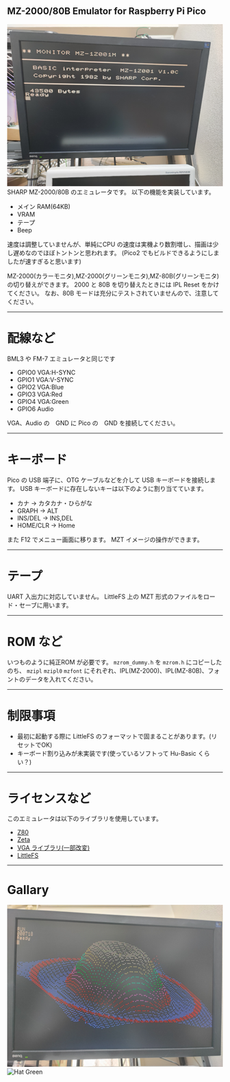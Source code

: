 MZ-2000/80B Emulator for Raspberry Pi Pico
---
![screenshot](/pictures/screenshot00.jpg)
SHARP MZ-2000/80B のエミュレータです。
以下の機能を実装しています。

- メイン RAM(64KB)
- VRAM
- テープ
- Beep

速度は調整していませんが、単純にCPU の速度は実機より数割増し、描画は少し遅めなのでほぼトントンと思われます。
(Pico2 でもビルドできるようにしましたが速すぎると思います)

MZ-2000(カラーモニタ),MZ-2000(グリーンモニタ),MZ-80B(グリーンモニタ)の切り替えができます。
2000 と 80B を切り替えたときには IPL Reset をかけてください。
なお、80B モードは充分にテストされていませんので、注意してください。

---
# 配線など

BML3 や FM-7 エミュレータと同じです

- GPIO0 VGA:H-SYNC
- GPIO1 VGA:V-SYNC
- GPIO2 VGA:Blue
- GPIO3 VGA:Red
- GPIO4 VGA:Green
- GPIO6 Audio

VGA、Audio の　GND に Pico の　GND を接続してください。

---
# キーボード

Pico の USB 端子に、OTG ケーブルなどを介して USB キーボードを接続します。
USB キーボードに存在しないキーは以下のように割り当てています。

- カナ → カタカナ・ひらがな
- GRAPH → ALT
- INS/DEL → INS,DEL
- HOME/CLR → Home

また F12 でメニュー画面に移ります。
MZT イメージの操作ができます。

---
# テープ

UART 入出力に対応していません。
LittleFS 上の MZT 形式のファイルをロード・セーブに用います。

---
# ROM など

いつものように純正ROM が必要です。
`mzrom_dummy.h` を `mzrom.h` にコピーしたのち、
`mzipl` `mzipl0` `mzfont` にそれぞれ、IPL(MZ-2000)、IPL(MZ-80B)、フォントのデータを入れてください。

---
# 制限事項

- 最初に起動する際に LittleFS のフォーマットで固まることがあります。(リセットでOK)
- キーボード割り込みが未実装です(使っているソフトって Hu-Basic くらい？)

---
# ライセンスなど

このエミュレータは以下のライブラリを使用しています。

- [Z80](https://github.com/redcode/Z80/tree/master)
- [Zeta](https://github.com/redcode/Zeta)
- [VGA ライブラリ(一部改変)](https://github.com/vha3/Hunter-Adams-RP2040-Demos/tree/master/VGA_Graphics)
- [LittleFS](https://github.com/littlefs-project/littlefs)

---
# Gallary

![Hat color](/pictures/screenshot01.jpg)
![Hat Green](/pictures/screenshot02.jpg)